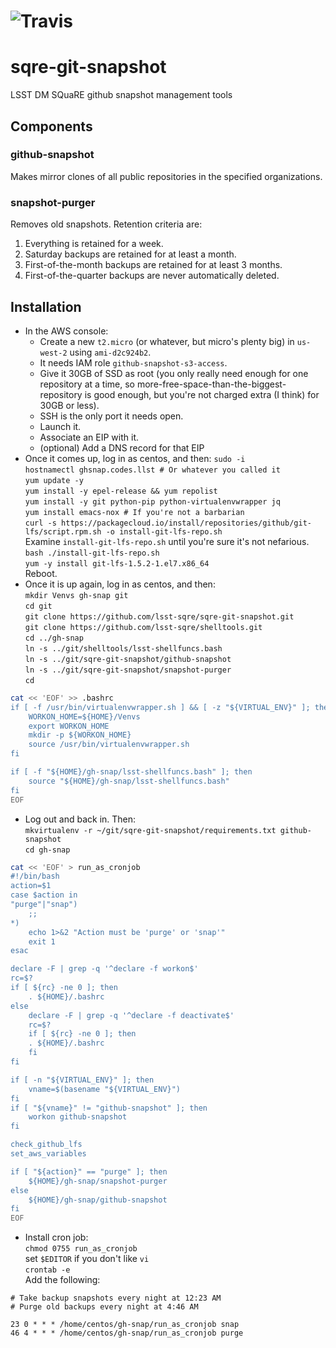 # ![Travis](https://img.shields.io/travis/lsst-sqre/sqre-codekit.svg)

# sqre-git-snapshot

LSST DM SQuaRE github snapshot management tools

## Components

### github-snapshot

Makes mirror clones of all public repositories in the specified
organizations.

### snapshot-purger

Removes old snapshots.  Retention criteria are:

1. Everything is retained for a week.
2. Saturday backups are retained for at least a month.
3. First-of-the-month backups are retained for at least 3 months.
4. First-of-the-quarter backups are never automatically deleted.

## Installation

* In the AWS console:
    * Create a new `t2.micro` (or whatever, but micro's plenty big) in
      `us-west-2` using `ami-d2c924b2`.
    * It needs IAM role `github-snapshot-s3-access`.
    * Give it 30GB of SSD as root (you only really need enough for one
      repository at a time, so more-free-space-than-the-biggest-repository
      is good enough, but you're not charged extra (I think) for 30GB or
      less).
    * SSH is the only port it needs open.
    * Launch it.
    * Associate an EIP with it.
    * (optional) Add a DNS record for that EIP
* Once it comes up, log in as centos, and then:
   `sudo -i`  
   `hostnamectl ghsnap.codes.llst # Or whatever you called it`  
   `yum update -y`  
   `yum install -y epel-release && yum repolist`  
   `yum install -y git python-pip python-virtualenvwrapper jq`  
   `yum install emacs-nox # If you're not a barbarian`  
   `curl -s https://packagecloud.io/install/repositories/github/git-lfs/script.rpm.sh -o install-git-lfs-repo.sh`  
   Examine `install-git-lfs-repo.sh` until you're sure it's not nefarious.  
   `bash ./install-git-lfs-repo.sh`  
   `yum -y install git-lfs-1.5.2-1.el7.x86_64`  
   Reboot.
* Once it is up again, log in as centos, and then:  
   `mkdir Venvs gh-snap git`  
   `cd git`  
   `git clone https://github.com/lsst-sqre/sqre-git-snapshot.git`  
   `git clone https://github.com/lsst-sqre/shelltools.git`  
   `cd ../gh-snap`  
   `ln -s ../git/shelltools/lsst-shellfuncs.bash`  
   `ln -s ../git/sqre-git-snapshot/github-snapshot`  
   `ln -s ../git/sqre-git-snapshot/snapshot-purger`  
   `cd`  
```bash
cat << 'EOF' >> .bashrc
if [ -f /usr/bin/virtualenvwrapper.sh ] && [ -z "${VIRTUAL_ENV}" ]; then
    WORKON_HOME=${HOME}/Venvs
    export WORKON_HOME
    mkdir -p ${WORKON_HOME}
    source /usr/bin/virtualenvwrapper.sh
fi

if [ -f "${HOME}/gh-snap/lsst-shellfuncs.bash" ]; then
    source "${HOME}/gh-snap/lsst-shellfuncs.bash"
fi
EOF
```
* Log out and back in.  Then:  
  `mkvirtualenv -r ~/git/sqre-git-snapshot/requirements.txt github-snapshot`  
  `cd gh-snap`  
```bash
cat << 'EOF' > run_as_cronjob
#!/bin/bash
action=$1
case $action in
"purge"|"snap")
	;;
*)
	echo 1>&2 "Action must be 'purge' or 'snap'"
	exit 1
esac

declare -F | grep -q '^declare -f workon$'
rc=$?
if [ ${rc} -ne 0 ]; then
    . ${HOME}/.bashrc
else
    declare -F | grep -q '^declare -f deactivate$'
    rc=$?
    if [ ${rc} -ne 0 ]; then
	. ${HOME}/.bashrc
    fi
fi

if [ -n "${VIRTUAL_ENV}" ]; then
    vname=$(basename "${VIRTUAL_ENV}")
fi
if [ "${vname}" != "github-snapshot" ]; then
    workon github-snapshot
fi

check_github_lfs
set_aws_variables

if [ "${action}" == "purge" ]; then
    ${HOME}/gh-snap/snapshot-purger
else
    ${HOME}/gh-snap/github-snapshot
fi
EOF
```
* Install cron job:    
   `chmod 0755 run_as_cronjob`  
   set `$EDITOR` if you don't like `vi`  
   `crontab -e`  
   Add the following:  
```
# Take backup snapshots every night at 12:23 AM
# Purge old backups every night at 4:46 AM

23 0 * * * /home/centos/gh-snap/run_as_cronjob snap
46 4 * * * /home/centos/gh-snap/run_as_cronjob purge
```
